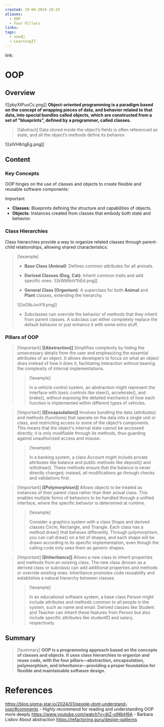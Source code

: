```yaml
---
created: 19-04-2024 19:24
aliases:
  - OOP
  - Four Pillars
links: 
tags:
  - seed🌱
  - LearningIT
---
```

link:

# OOP

## Overview

![[pbyXtPuoCc.png]]
**Object-oriented programming is a paradigm based on the concept of wrapping pieces of data, and behavior related to that data, into special bundles called objects, which are constructed from a set of “blueprints”, defined by a programmer, called classes.**

> [!abstract]
>  Data stored inside the object’s fields is often referenced as state, and all the object’s methods define its behavior.

![[sIVH6rlgEg.png]]

## Content

### Key Concepts

OOP hinges on the use of classes and objects to create flexible and reusable software components:

> [!important]
> 
> - **Classes**: Blueprints defining the structure and capabilities of objects.
> - **Objects**: Instances created from classes that embody both state and behavior.

### Class Hierarchies

Class hierarchies provide a way to organize related classes through parent-child relationships, allowing shared characteristics:

> [!example]
> 
> - **Base Class (Animal)**: Defines common attributes for all animals.
> - **Derived Classes (Dog, Cat)**: Inherit common traits and add specific ones.
> ![[kWbNoV1hEd.png]]
> 
> - **General Class (Organism)**: A superclass for both **Animal** and **Plant** classes, extending the hierarchy.
> 
> ![[loGtbJvoY9.png]]
> 
> - Subclasses can override the behavior of methods that they inherit from parent classes. A subclass can either completely replace the default behavior or just enhance it with some extra stuff.

### Pillars of OOP

> [!important] **[[Abstraction]]**
> Simplifies complexity by hiding the unnecessary details from the user and emphasizing the essential attributes of an object. It allows developers to focus on what an object does instead of how it does it, facilitating interaction without bearing the complexity of internal implementations.
> >[!example] 
> >
> > In a vehicle control system, an abstraction might represent the interface with basic controls like steer(), accelerate(), and brake(), without exposing the detailed mechanics of how each function is implemented within different types of vehicles.

> [!important] **[[Encapsulation]]** 
> Involves bundling the data (attributes) and methods (functions) that operate on the data into a single unit or class, and restricting access to some of the object’s components. This means that the object's internal state cannot be accessed directly; it is only modifiable through its methods, thus guarding against unauthorized access and misuse.
>> [!example] 
>> 
>>  In a banking system, a class Account might include private attributes like balance and public methods like deposit() and withdraw(). These methods ensure that the balance is never directly changed; instead, all modifications go through checks and validations first.

> [!important] **[[Polymorphism]]** 
> Allows objects to be treated as instances of their parent class rather than their actual class. This enables multiple forms of behaviors to be handled through a unified interface, where the specific behavior is determined at runtime.
>> [!example] 
>> 
>>  Consider a graphics system with a class Shape and derived classes Circle, Rectangle, and Triangle. Each class has a method draw() that behaves differently. Through polymorphism, you can call draw() on a list of shapes, and each shape will be drawn according to its specific implementation, even though the calling code only sees them as generic shapes.

> [!important] **[[Inheritance]]** 
> Allows a new class to inherit properties and methods from an existing class. The new class (known as a derived class or subclass) can add additional properties and methods or override existing ones. Inheritance promotes code reusability and establishes a natural hierarchy between classes.
>> [!example]
>> 
>>  In an educational software system, a base class Person might include attributes and methods common to all people in the system, such as name and email. Derived classes like Student and Teacher can inherit these features from Person but also include specific attributes like studentID and salary, respectively.

## Summary

>[!summary]
> **OOP is a programming approach based on the concepts of classes and objects. It uses class hierarchies to organize and reuse code, with the four pillars—abstraction, encapsulation, polymorphism, and inheritance—providing a proper foundation for flexible and maintainable software design.**

# References

https://blog.sigma-star.io/2024/01/people-dont-understand-oop/#comments - Highly recommend for reading and understanding OOP more deeply
https://www.youtube.com/watch?v=dtZ-o96bH9A - Barbara Liskov About abstraction
https://refactoring.guru/design-patterns

